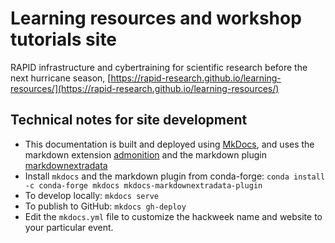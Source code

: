 # Learning resources and workshop tutorials site

RAPID infrastructure and cybertraining for scientific research before the next hurricane season, [https://rapid-research.github.io/learning-resources/](https://rapid-research.github.io/learning-resources/)

## Technical notes for site development

* This documentation is built and deployed using [MkDocs](https://www.mkdocs.org/), and uses the markdown extension [admonition](https://squidfunk.github.io/mkdocs-material/extensions/admonition/) and the markdown plugin [markdownextradata](https://github.com/rosscdh/mkdocs-markdownextradata-plugin/)
* Install `mkdocs` and the markdown plugin from conda-forge: ```conda install -c conda-forge mkdocs mkdocs-markdownextradata-plugin```
* To develop locally: ```mkdocs serve```
* To publish to GitHub: ```mkdocs gh-deploy```
* Edit the `mkdocs.yml` file to customize the hackweek name and website to your particular event.
